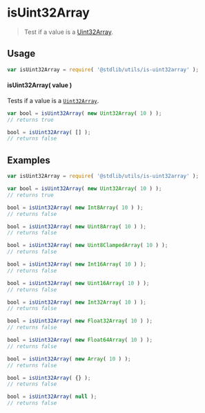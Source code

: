 # isUint32Array

> Test if a value is a [Uint32Array][uint32array].


<section class="usage">

## Usage

``` javascript
var isUint32Array = require( '@stdlib/utils/is-uint32array' );
```


#### isUint32Array( value )

Tests if a value is a [`Uint32Array`][uint32array].

``` javascript
var bool = isUint32Array( new Uint32Array( 10 ) );
// returns true

bool = isUint32Array( [] );
// returns false
```

</section>

<!-- /.usage -->


<section class="examples">

## Examples

``` javascript
var isUint32Array = require( '@stdlib/utils/is-uint32array' );

var bool = isUint32Array( new Uint32Array( 10 ) );
// returns true

bool = isUint32Array( new Int8Array( 10 ) );
// returns false

bool = isUint32Array( new Uint8Array( 10 ) );
// returns false

bool = isUint32Array( new Uint8ClampedArray( 10 ) );
// returns false

bool = isUint32Array( new Int16Array( 10 ) );
// returns false

bool = isUint32Array( new Uint16Array( 10 ) );
// returns false

bool = isUint32Array( new Int32Array( 10 ) );
// returns false

bool = isUint32Array( new Float32Array( 10 ) );
// returns false

bool = isUint32Array( new Float64Array( 10 ) );
// returns false

bool = isUint32Array( new Array( 10 ) );
// returns false

bool = isUint32Array( {} );
// returns false

bool = isUint32Array( null );
// returns false
```

</section>

<!-- /.examples -->


<section class="links">

[uint32array]: https://developer.mozilla.org/en-US/docs/Web/JavaScript/Reference/Global_Objects/Uint32Array

</section>

<!-- /.links -->
